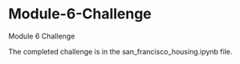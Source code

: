 # Module-6-Challenge
Module 6 Challenge 

The completed challenge is in the san_francisco_housing.ipynb file.
